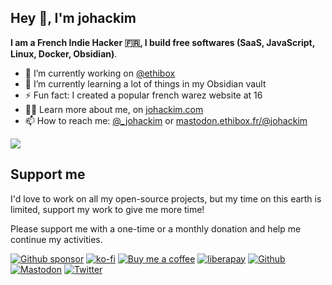 ## Hey 👋, I'm johackim

**I am a French Indie Hacker 🇫🇷, I build free softwares (SaaS, JavaScript, Linux, Docker, Obsidian)**.

- 🔭 I’m currently working on [@ethibox](https://github.com/ethibox)
- 🌱 I’m currently learning a lot of things in my Obsidian vault
- ⚡ Fun fact: I created a popular french warez website at 16
- 👨‍💻 Learn more about me, on [johackim.com](https://johackim.com)
- 📫 How to reach me: [@_johackim](https://twitter.com/_johackim) or [mastodon.ethibox.fr/@johackim](https://mastodon.ethibox.fr/@johackim)

![](https://github-readme-stats.vercel.app/api?username=johackim&show_icons=true&count_private=true&include_all_commits=true&bg_color=00000000&text_color=64748b&title_color=64748b&icon_color=64748b&border_color=64748b)

## Support me

I'd love to work on all my open-source projects, but my time on this earth is limited, support my work to give me more time!

Please support me with a one-time or a monthly donation and help me continue my activities.

[![Github sponsor](https://img.shields.io/badge/github-Support%20my%20work-lightgrey?style=social&logo=github)](https://github.com/sponsors/johackim/)
[![ko-fi](https://img.shields.io/badge/ko--fi-Support%20my%20work-lightgrey?style=social&logo=ko-fi)](https://ko-fi.com/johackim)
[![Buy me a coffee](https://img.shields.io/badge/Buy%20me%20a%20coffee-Support%20my%20work-lightgrey?style=social&logo=buy%20me%20a%20coffee&logoColor=%23FFDD00)](https://www.buymeacoffee.com/johackim)
[![liberapay](https://img.shields.io/badge/liberapay-Support%20my%20work-lightgrey?style=social&logo=liberapay&logoColor=%23F6C915)](https://liberapay.com/johackim/donate)
[![Github](https://img.shields.io/github/followers/johackim?label=Follow%20me&style=social)](https://github.com/johackim)
[![Mastodon](https://img.shields.io/mastodon/follow/1631?domain=https%3A%2F%2Fmastodon.ethibox.fr&style=social)](https://mastodon.ethibox.fr/@johackim)
[![Twitter](https://img.shields.io/twitter/follow/_johackim?style=social)](https://twitter.com/_johackim)

<!--
**johackim/johackim** is a ✨ _special_ ✨ repository because its `README.md` (this file) appears on your GitHub profile.

Here are some ideas to get you started:

- 🔭 I’m currently working on ...
- 🌱 I’m currently learning ...
- 👯 I’m looking to collaborate on ...
- 🤔 I’m looking for help with ...
- 💬 Ask me about ...
- 📫 How to reach me: ...
- 😄 Pronouns: ...
- ⚡ Fun fact: ...
-->
